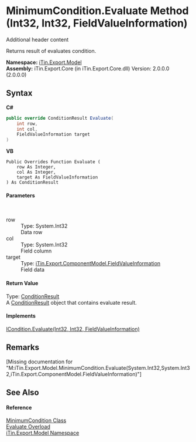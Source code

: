 # MinimumCondition.Evaluate Method (Int32, Int32, FieldValueInformation)
Additional header content 

Returns result of evaluates condition.

**Namespace:**&nbsp;<a href="N_iTin_Export_Model">iTin.Export.Model</a><br />**Assembly:**&nbsp;iTin.Export.Core (in iTin.Export.Core.dll) Version: 2.0.0.0 (2.0.0.0)

## Syntax

**C#**<br />
``` C#
public override ConditionResult Evaluate(
	int row,
	int col,
	FieldValueInformation target
)
```

**VB**<br />
``` VB
Public Overrides Function Evaluate ( 
	row As Integer,
	col As Integer,
	target As FieldValueInformation
) As ConditionResult
```


#### Parameters
&nbsp;<dl><dt>row</dt><dd>Type: System.Int32<br />Data row</dd><dt>col</dt><dd>Type: System.Int32<br />Field column</dd><dt>target</dt><dd>Type: <a href="T_iTin_Export_ComponentModel_FieldValueInformation">iTin.Export.ComponentModel.FieldValueInformation</a><br />Field data</dd></dl>

#### Return Value
Type: <a href="T_iTin_Export_Model_ConditionResult">ConditionResult</a><br />A <a href="T_iTin_Export_Model_ConditionResult">ConditionResult</a> object that contains evaluate result.

#### Implements
<a href="M_iTin_Export_Model_ICondition_Evaluate_2">ICondition.Evaluate(Int32, Int32, FieldValueInformation)</a><br />

## Remarks
\[Missing <remarks> documentation for "M:iTin.Export.Model.MinimumCondition.Evaluate(System.Int32,System.Int32,iTin.Export.ComponentModel.FieldValueInformation)"\]

## See Also


#### Reference
<a href="T_iTin_Export_Model_MinimumCondition">MinimumCondition Class</a><br /><a href="Overload_iTin_Export_Model_MinimumCondition_Evaluate">Evaluate Overload</a><br /><a href="N_iTin_Export_Model">iTin.Export.Model Namespace</a><br />